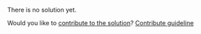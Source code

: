 
There is no solution yet.

Would you like to [contribute to the solution](https://github.com/BFEdev/BFE.dev-solutions/blob/main/question/how-to-improve-webpage-of-many-images_en.md)? [Contribute guideline](https://github.com/BFEdev/BFE.dev-solutions#how-to-contribute)
